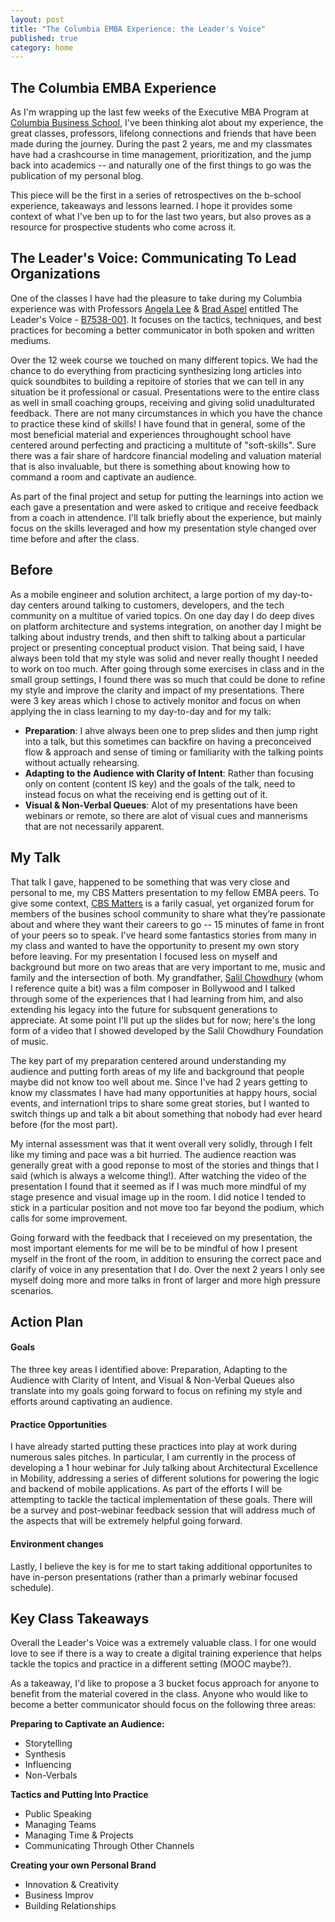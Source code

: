 ```yaml
---
layout: post
title: "The Columbia EMBA Experience: the Leader's Voice"
published: true
category: home
---
```


## The Columbia EMBA Experience

As I'm wrapping up the last few weeks of the Executive MBA Program at [Columbia Business School](http://gsb.columbia.edu/), I've been thinking alot about my experience, the great classes, professors, lifelong connections and friends that have been made during the journey. During the past 2 years, me and my classmates have had a crashcourse in time management, prioritization, and the jump back into academics -- and naturally one of the first things to go was the publication of my personal blog. 

This piece will be the first in a series of retrospectives on the b-school experience, takeaways and lessons learned. I hope it provides some context of what I've ben up to for the last two years, but also proves as a resource for prospective students who come across it.

## The Leader's Voice: Communicating To Lead Organizations

One of the classes I have had the pleasure to take during my Columbia experience was with Professors [Angela Lee](https://www.linkedin.com/in/angela37) & [Brad Aspel](https://www.linkedin.com/pub/brad-aspel/1/119/ab2) entitled The Leader's Voice - [B7538-001](https://www8.gsb.columbia.edu/courses/emba/2015/spring/b7538-001). It focuses on the tactics, techniques, and best practices for becoming a better communicator in both spoken and written mediums. 

Over the 12 week course we touched on many different topics. We had the chance to do everything from practicing synthesizing long articles into quick soundbites to building a repitoire of stories that we can tell in any situation be it professional or casual. Presentations were to the entire class as well in small coaching groups, receiving and giving solid unadulturated feedback. There are not many circumstances in which you have the chance to practice these kind of skills! I have found that in general, some of the most beneficial material and experiences throughought school have centered around perfecting and practicing a multitute of "soft-skills". Sure there was a fair share of hardcore financial modeling and valuation material that is also invaluable, but there is something about knowing how to command a room and captivate an audience.

As part of the final project and setup for putting the learnings into action we each gave a presentation and were asked to critique and receive feedback from a coach in attendence. I'll talk briefly about the experience, but mainly focus on the skills leveraged and how my presentation style changed over time before and after the class.

## Before
As a mobile engineer and solution architect, a large portion of my day-to-day centers around talking to customers, developers, and the tech community on a multitue of varied topics. On one day day I do deep dives on platform architecture and systems integration, on another day I might be talking about industry trends, and then shift to talking about a particular project or presenting conceptual product vision. That being said, I have always been told that my style was solid and never really thought I needed to work on too much. After going through some exercises in class and in the small group settings, I found there was so much that could be done to refine my style and improve the clarity and impact of my presentations. There were 3 key areas which I chose to actively monitor and focus on when applying the in class learning to my day-to-day and for my talk: 

- **Preparation**: I ahve always been one to prep slides and then jump right into a talk, but this sometimes can backfire on having a preconceived flow & approach and sense of timing or familiarity with the talking points without actually rehearsing.
- **Adapting to the Audience with Clarity of Intent**: Rather than focusing only on content (content IS key) and the goals of the talk, need to instead focus on what the receiving end is getting out of it.
- **Visual & Non-Verbal Queues**: Alot of my presentations have been webinars or remote, so there are alot of visual cues and mannerisms that are not necessarily apparent.

## My Talk
That talk I gave, happened to be something that was very close and personal to me, my CBS Matters presentation to my fellow EMBA peers. To give some context, [CBS Matters](https://www.youtube.com/watch?v=-826mEdXyCY) is a farily casual, yet organized forum for members of the busines school community to share what they’re passionate about and where they want their careers to go -- 15 minutes of fame in front of your peers so to speak. I've heard some fantastics stories from many in my class and wanted to have the opportunity to present my own story before leaving. For my presentation I focused less on myself and background but more on two areas that are very important to me, music and family and the intersection of both. My grandfather, [Salil Chowdhury](http://en.wikipedia.org/wiki/Salil_Chowdhury) (whom I reference quite a bit) was a film composer in Bollywood and I talked through some of the experiences that I had learning from him, and also extending his legacy into the future for subsquent generations to appreciate. At some point I'll put up the slides but for now; here's the long form of a video that I showed developed by the Salil Chowdhury Foundation of music.

The key part of my preparation centered around understanding my audience and putting forth areas of my life and background that people maybe did not know too well about me. Since I've had 2 years getting to know my classmates I have had many opportunities at happy hours, social events, and internationl trips to share some great stories, but I wanted to switch things up and talk a bit about something that nobody had ever heard before (for the most part). 

My internal assessment was that it went overall very solidly, through I felt like my timing and pace was a bit hurried. The audience reaction was generally great with a good reponse to most of the stories and things that I said (which is always a welcome thing!). After watching the video of the presentation I found that it seemed as if I was much more mindful of my stage presence and visual image up in the room. I did notice I tended to stick in a particular position and not move too far beyond the podium, which calls for some improvement. 

Going forward with the feedback that I receieved on my presentation, the most important elements for me will be to be mindful of how I present myself in the front of the room, in addition to ensuring the correct pace and clarify of voice in any presentation that I do. Over the next 2 years I only see myself doing more and more talks in front of larger and more high pressure scenarios.

## Action Plan

#### Goals
The three key areas I identified above: Preparation, Adapting to the Audience with Clarity of Intent, and Visual & Non-Verbal Queues also translate into my goals going forward to focus on refining my style and efforts around captivating an audience.

#### Practice Opportunities
I have already started putting these practices into play at work during numerous sales pitches. In particular, I am currently in the process of developing a 1 hour webinar for July talking about Architectural Excellence in Mobility, addressing a series of different solutions for powering the logic and backend of mobile applications. As part of the efforts I will be attempting to tackle the tactical implementation of these goals. There will be a survey and post-webinar feedback session that will address much of the aspects that will be extremely helpful going forward.

#### Environment changes
Lastly, I believe the key is for me to start taking additional opportunites to have in-person presentations (rather than a primarly webinar focused schedule). 

## Key Class Takeaways
Overall the Leader's Voice was a extremely valuable class. I for one would love to see if there is a way to create a digital training experience that helps tackle the topics and practice in a different setting (MOOC maybe?). 

As a takeaway, I'd like to propose a 3 bucket focus approach for anyone to benefit from the material covered in the class. Anyone who would like to become a better communicator should focus on the following three areas:

**Preparing to Captivate an Audience:**
- Storytelling
- Synthesis
- Influencing
- Non-Verbals

**Tactics and Putting Into Practice**
- Public Speaking
- Managing Teams
- Managing Time & Projects
- Communicating Through Other Channels

**Creating your own Personal Brand**
- Innovation & Creativity
- Business Improv
- Building Relationships